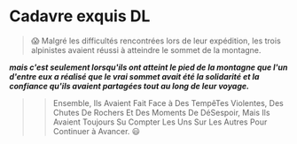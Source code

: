 # Cadavre exquis DL

> :scream: Malgré les difficultés rencontrées lors de leur expédition, les trois alpinistes avaient réussi à atteindre le sommet de la montagne.

***mais c'est seulement lorsqu'ils ont atteint le pied de la montagne que l'un d'entre eux a réalisé que le vrai sommet avait été la solidarité et la confiance qu'ils avaient partagées tout au long de leur voyage.***

> > Ensemble, Ils Avaient Fait Face à Des TempêTes Violentes, Des Chutes De Rochers Et Des Moments De DéSespoir, Mais Ils Avaient Toujours Su Compter Les Uns Sur Les Autres Pour Continuer à Avancer. :smiley:
